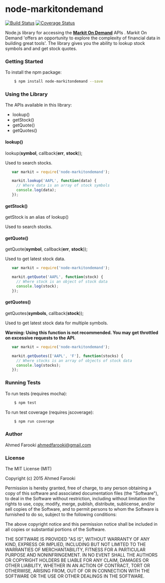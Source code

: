 node-markitondemand
===================
[![Build Status](https://travis-ci.org/ahmedfarooki/node-markitondemand.svg)](https://travis-ci.org/ahmedfarooki/node-markitondemand)
[![Coverage Status](https://coveralls.io/repos/ahmedfarooki/node-markitondemand/badge.svg)](https://coveralls.io/r/ahmedfarooki/node-markitondemand)

Node.js library for accessing the **[Markit On Demand](http://dev.markitondemand.com)** APIs . Markit On Demand 'offers an opportunity to explore the complexity of financial data in building great tools'. The library gives you the ability to lookup stock symbols and and get stock quotes. 

### Getting Started

To install the npm package:

```bash
    $ npm install node-markitondemand --save
```

### Using the Library

The APIs available in this library:

* lookup()
* getStock()
* getQuote()
* getQuotes()

#### lookup()

lookup(__symbol__, callback(__err__, __stock__));

Used to search stocks.

```javascript
   var markit = require('node-markitondemand');

   markit.lookup('AAPL', function(data) {
     // Where data is an array of stock symbols
     console.log(data);
   });
```
#### getStock()

getStock is an alias of lookup()

Used to search stocks.

#### getQuote()

getQuote(__symbol__, callback(__err__, __stock__));

Used to get latest stock data.

```javascript
   var markit = require('node-markitondemand');

   markit.getQuote('AAPL', function(stock) {
     // Where stock is an object of stock data
     console.log(stock);
   });
```
#### getQuotes()

getQuotes(__symbols__, callback(__stock__));

Used to get latest stock data for multiple symbols.

**Warning:** __Using this function is not recommended. You may get throttled on excessive requests to the API.__

```javascript
   var markit = require('node-markitondemand');

   markit.getQuotes(['AAPL', 'F'], function(stocks) {
     // Where stocks is an array of objects of stock data
     console.log(stocks);
   });
```

### Running Tests

To run tests (requires mocha):

```bash
    $ npm test
```

To run test coverage (requires jscoverage):

```bash
    $ npm run coverage
```

### Author

Ahmed Farooki
<ahmedfarooki@gmail.com>

### License

The MIT License (MIT)

Copyright (c) 2015 Ahmed Farooki

Permission is hereby granted, free of charge, to any person obtaining a copy
of this software and associated documentation files (the "Software"), to deal
in the Software without restriction, including without limitation the rights
to use, copy, modify, merge, publish, distribute, sublicense, and/or sell
copies of the Software, and to permit persons to whom the Software is
furnished to do so, subject to the following conditions:

The above copyright notice and this permission notice shall be included in
all copies or substantial portions of the Software.

THE SOFTWARE IS PROVIDED "AS IS", WITHOUT WARRANTY OF ANY KIND, EXPRESS OR
IMPLIED, INCLUDING BUT NOT LIMITED TO THE WARRANTIES OF MERCHANTABILITY,
FITNESS FOR A PARTICULAR PURPOSE AND NONINFRINGEMENT. IN NO EVENT SHALL THE
AUTHORS OR COPYRIGHT HOLDERS BE LIABLE FOR ANY CLAIM, DAMAGES OR OTHER
LIABILITY, WHETHER IN AN ACTION OF CONTRACT, TORT OR OTHERWISE, ARISING FROM,
OUT OF OR IN CONNECTION WITH THE SOFTWARE OR THE USE OR OTHER DEALINGS IN
THE SOFTWARE.

